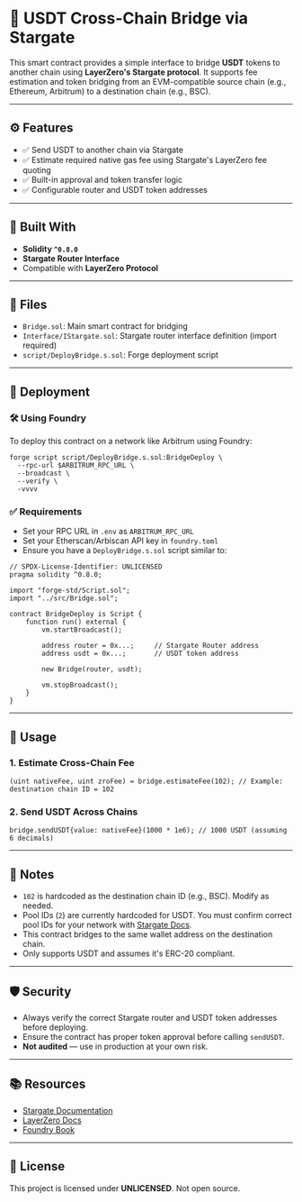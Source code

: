 <h1>🌉 USDT Cross-Chain Bridge via Stargate</h1>

<p>This smart contract provides a simple interface to bridge <strong>USDT</strong> tokens to another chain using <strong>LayerZero's Stargate protocol</strong>. It supports fee estimation and token bridging from an EVM-compatible source chain (e.g., Ethereum, Arbitrum) to a destination chain (e.g., BSC).</p>

<hr>

<h2>⚙️ Features</h2>
<ul>
  <li>✅ Send USDT to another chain via Stargate</li>
  <li>✅ Estimate required native gas fee using Stargate's LayerZero fee quoting</li>
  <li>✅ Built-in approval and token transfer logic</li>
  <li>✅ Configurable router and USDT token addresses</li>
</ul>

<hr>

<h2>🧱 Built With</h2>
<ul>
  <li><strong>Solidity <code>^0.8.0</code></strong></li>
  <li><strong>Stargate Router Interface</strong></li>
  <li>Compatible with <strong>LayerZero Protocol</strong></li>
</ul>

<hr>

<h2>📁 Files</h2>
<ul>
  <li><code>Bridge.sol</code>: Main smart contract for bridging</li>
  <li><code>Interface/IStargate.sol</code>: Stargate router interface definition (import required)</li>
  <li><code>script/DeployBridge.s.sol</code>: Forge deployment script</li>
</ul>

<hr>

<h2>🔧 Deployment</h2>

<h3>🛠️ Using Foundry</h3>

<p>To deploy this contract on a network like Arbitrum using Foundry:</p>

<pre><code>forge script script/DeployBridge.s.sol:BridgeDeploy \
  --rpc-url $ARBITRUM_RPC_URL \
  --broadcast \
  --verify \
  -vvvv
</code></pre>

<h3>✅ Requirements</h3>

<ul>
  <li>Set your RPC URL in <code>.env</code> as <code>ARBITRUM_RPC_URL</code></li>
  <li>Set your Etherscan/Arbiscan API key in <code>foundry.toml</code></li>
  <li>Ensure you have a <code>DeployBridge.s.sol</code> script similar to:</li>
</ul>

<pre><code>// SPDX-License-Identifier: UNLICENSED
pragma solidity ^0.8.0;

import "forge-std/Script.sol";
import "../src/Bridge.sol";

contract BridgeDeploy is Script {
    function run() external {
        vm.startBroadcast();

        address router = 0x...;     // Stargate Router address
        address usdt = 0x...;       // USDT token address

        new Bridge(router, usdt);

        vm.stopBroadcast();
    }
}
</code></pre>

<hr>

<h2>🚀 Usage</h2>

<h3>1. Estimate Cross-Chain Fee</h3>

<pre><code>(uint nativeFee, uint zroFee) = bridge.estimateFee(102); // Example: destination chain ID = 102
</code></pre>

<h3>2. Send USDT Across Chains</h3>

<pre><code>bridge.sendUSDT{value: nativeFee}(1000 * 1e6); // 1000 USDT (assuming 6 decimals)
</code></pre>

<hr>

<h2>📌 Notes</h2>

<ul>
  <li><code>102</code> is hardcoded as the destination chain ID (e.g., BSC). Modify as needed.</li>
  <li>Pool IDs (<code>2</code>) are currently hardcoded for USDT. You must confirm correct pool IDs for your network with <a href="https://stargate.finance/docs" target="_blank" rel="noopener noreferrer">Stargate Docs</a>.</li>
  <li>This contract bridges to the same wallet address on the destination chain.</li>
  <li>Only supports USDT and assumes it's ERC-20 compliant.</li>
</ul>

<hr>

<h2>🛡️ Security</h2>

<ul>
  <li>Always verify the correct Stargate router and USDT token addresses before deploying.</li>
  <li>Ensure the contract has proper token approval before calling <code>sendUSDT</code>.</li>
  <li><strong>Not audited</strong> — use in production at your own risk.</li>
</ul>

<hr>

<h2>📚 Resources</h2>

<ul>
  <li><a href="https://stargate.finance/docs" target="_blank" rel="noopener noreferrer">Stargate Documentation</a></li>
  <li><a href="https://docs.layerzero.network/" target="_blank" rel="noopener noreferrer">LayerZero Docs</a></li>
  <li><a href="https://book.getfoundry.sh/" target="_blank" rel="noopener noreferrer">Foundry Book</a></li>
</ul>

<hr>

<h2>📝 License</h2>

<p>This project is licensed under <strong>UNLICENSED</strong>. Not open source.</p>
